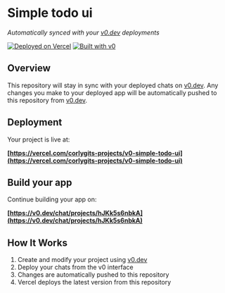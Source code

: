 # Simple todo ui

*Automatically synced with your [v0.dev](https://v0.dev) deployments*

[![Deployed on Vercel](https://img.shields.io/badge/Deployed%20on-Vercel-black?style=for-the-badge&logo=vercel)](https://vercel.com/corlygits-projects/v0-simple-todo-ui)
[![Built with v0](https://img.shields.io/badge/Built%20with-v0.dev-black?style=for-the-badge)](https://v0.dev/chat/projects/hJKk5s6nbkA)

## Overview

This repository will stay in sync with your deployed chats on [v0.dev](https://v0.dev).
Any changes you make to your deployed app will be automatically pushed to this repository from [v0.dev](https://v0.dev).

## Deployment

Your project is live at:

**[https://vercel.com/corlygits-projects/v0-simple-todo-ui](https://vercel.com/corlygits-projects/v0-simple-todo-ui)**

## Build your app

Continue building your app on:

**[https://v0.dev/chat/projects/hJKk5s6nbkA](https://v0.dev/chat/projects/hJKk5s6nbkA)**

## How It Works

1. Create and modify your project using [v0.dev](https://v0.dev)
2. Deploy your chats from the v0 interface
3. Changes are automatically pushed to this repository
4. Vercel deploys the latest version from this repository